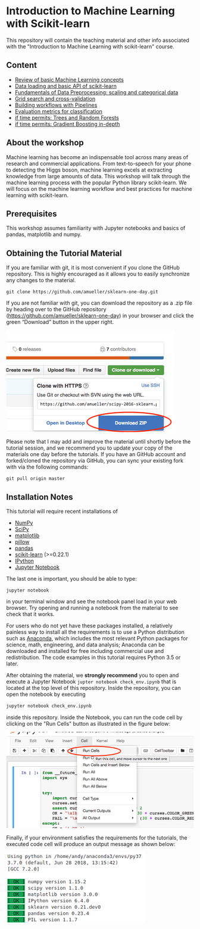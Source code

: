 Introduction to Machine Learning with Scikit-learn
========================================================


This repository will contain the teaching material and other info associated
with the "Introduction to Machine Learning with scikit-learn" course.

Content
-------
- [Review of basic Machine Learning concepts](https://amueller.github.io/sklearn-one-day/slides/01-introduction.html)
- [Data loading and basic API of scikit-learn](https://amueller.github.io/sklearn-one-day/slides/02-supervised-learning.html)
- [Fundamentals of Data Preprocessing: scaling and categorical data](https://amueller.github.io/sklearn-one-day/slides/03-preprocessing.html)
- [Grid search and cross-validation](https://amueller.github.io/sklearn-one-day/slides/04-cross-validation-grid-search.html)
- [Building workflows with Pipelines](https://amueller.github.io/sklearn-one-day/slides/05-pipelines.html)
- [Evaluation metrics for classification](https://amueller.github.io/sklearn-one-day/slides/06-model-evaluation.html)
- [if time permits: Trees and Random Forests](https://amueller.github.io/sklearn-one-day/slides/bonus-07-trees-and-forests.html)
- [if time permits: Gradient Boosting in-depth](https://amueller.github.io/sklearn-one-day/slides/bonus-08-gradient-boosting.html)

About the workshop
------------------
Machine learning has become an indispensable tool across many areas of research
and commercial applications. From text-to-speech for your phone to detecting
the Higgs boson, machine learning excels at extracting knowledge from large
amounts of data. This workshop will talk through the machine learning process
with the popular Python library scikit-learn.
We will focus on the machine learning workflow and best practices for machine learning with scikit-learn.

Prerequisites
-------------
This workshop assumes familiarity with Jupyter notebooks and basics of pandas, matplotlib and numpy.


Obtaining the Tutorial Material
--------------------------------


If you are familiar with git, it is most convenient if you clone the GitHub repository. This
is highly encouraged as it allows you to easily synchronize any changes to the material.

```
git clone https://github.com/amueller/sklearn-one-day.git
```

If you are not familiar with git, you can download the repository as a .zip file by heading over to the GitHub repository (https://github.com/amueller/sklearn-one-day) in your browser and click the green “Download” button in the upper right.

![](images/download-repo.png)

Please note that I may add and improve the material until shortly before the
tutorial session, and we recommend you to update your copy of the materials one
day before the tutorials. If you have an GitHub account and forked/cloned the
repository via GitHub, you can sync your existing fork with via the following
commands:

```
git pull origin master
```


Installation Notes
------------------

This tutorial will require recent installations of

- [NumPy](http://www.numpy.org)
- [SciPy](http://www.scipy.org)
- [matplotlib](http://matplotlib.org)
- [pillow](https://python-pillow.org)
- [pandas](http://pandas.pydata.org)
- [scikit-learn](http://scikit-learn.org/stable/) (>=0.22.1)
- [IPython](http://ipython.readthedocs.org/en/stable/)
- [Jupyter Notebook](http://jupyter.org)

The last one is important, you should be able to type:

    jupyter notebook

in your terminal window and see the notebook panel load in your web browser.
Try opening and running a notebook from the material to see check that it works.

For users who do not yet have these  packages installed, a relatively
painless way to install all the requirements is to use a Python distribution
such as [Anaconda](https://www.continuum.io/downloads), which includes
the most relevant Python packages for science, math, engineering, and
data analysis; Anaconda can be downloaded and installed for free
including commercial use and redistribution.
The code examples in this tutorial requires Python 3.5 or later.

After obtaining the material, we **strongly recommend** you to open and execute
a Jupyter Notebook `jupter notebook check_env.ipynb` that is located at the
top level of this repository. Inside the repository, you can open the notebook
by executing

```bash
jupyter notebook check_env.ipynb
```

inside this repository. Inside the Notebook, you can run the code cell by
clicking on the "Run Cells" button as illustrated in the figure below:

![](images/check_env-1.png)


Finally, if your environment satisfies the requirements for the tutorials, the executed code cell will produce an output message as shown below:

![](images/check_env-2.png)
